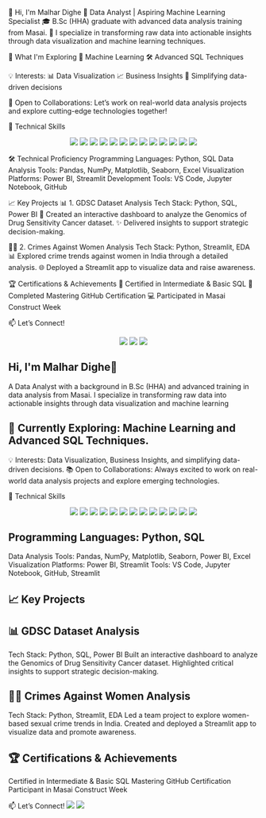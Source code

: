 👋 Hi, I'm Malhar Dighe
🌟 Data Analyst | Aspiring Machine Learning Specialist
🎓 B.Sc (HHA) graduate with advanced data analysis training from Masai.
🔎 I specialize in transforming raw data into actionable insights through data visualization and machine learning techniques.

🌱 What I'm Exploring
🚀 Machine Learning
🛠️ Advanced SQL Techniques

💡 Interests:
📊 Data Visualization
📈 Business Insights
🤝 Simplifying data-driven decisions

🔗 Open to Collaborations:
Let’s work on real-world data analysis projects and explore cutting-edge technologies together!

🚀 Technical Skills
<p align="center"> <img src="https://img.shields.io/badge/-Python-3776AB?logo=python&logoColor=white&style=for-the-badge" /> <img src="https://img.shields.io/badge/-MySQL-4479A1?logo=mysql&logoColor=white&style=for-the-badge" /> <img src="https://img.shields.io/badge/-Pandas-150458?logo=pandas&logoColor=white&style=for-the-badge" /> <img src="https://img.shields.io/badge/-NumPy-013243?logo=numpy&logoColor=white&style=for-the-badge" /> <img src="https://img.shields.io/badge/-Matplotlib-11557C?style=for-the-badge" /> <img src="https://img.shields.io/badge/-Seaborn-9A1B9A?style=for-the-badge" /> <img src="https://img.shields.io/badge/-Microsoft_Excel-217346?logo=microsoft-excel&logoColor=white&style=for-the-badge" /> <img src="https://img.shields.io/badge/-Power_BI-F2C811?logo=power-bi&logoColor=black&style=for-the-badge" /> <img src="https://img.shields.io/badge/-Streamlit-FF4B4B?logo=streamlit&logoColor=white&style=for-the-badge" /> <img src="https://img.shields.io/badge/-Machine_Learning-FF6F00?style=for-the-badge" /> <img src="https://img.shields.io/badge/-Artificial_Intelligence-0078D7?style=for-the-badge" /> <img src="https://img.shields.io/badge/-VS_Code-007ACC?logo=visual-studio-code&logoColor=white&style=for-the-badge" /> <img src="https://img.shields.io/badge/-Jupyter-F37626?logo=jupyter&logoColor=white&style=for-the-badge" /> </p>

🛠 Technical Proficiency
Programming Languages: Python, SQL
Data Analysis Tools: Pandas, NumPy, Matplotlib, Seaborn, Excel
Visualization Platforms: Power BI, Streamlit
Development Tools: VS Code, Jupyter Notebook, GitHub

📈 Key Projects
📊 1. GDSC Dataset Analysis
Tech Stack: Python, SQL, Power BI
🧠 Created an interactive dashboard to analyze the Genomics of Drug Sensitivity Cancer dataset.
✨ Delivered insights to support strategic decision-making.

🧑‍⚖️ 2. Crimes Against Women Analysis
Tech Stack: Python, Streamlit, EDA
📊 Explored crime trends against women in India through a detailed analysis.
🌐 Deployed a Streamlit app to visualize data and raise awareness.

🏆 Certifications & Achievements
🥇 Certified in Intermediate & Basic SQL
🏅 Completed Mastering GitHub Certification
💻 Participated in Masai Construct Week

📫 Let’s Connect!
<p align="center"> <a href="mailto:malhardighe98@gmail.com"><img src="https://img.shields.io/badge/-E--mail-D14836?logo=gmail&logoColor=white&style=for-the-badge"></a> <a href="https://www.linkedin.com/in/malhar-dighe-4a5679309/"><img src="https://img.shields.io/badge/-LinkedIn-0077B5?logo=linkedin&logoColor=white&style=for-the-badge"></a> <a href="https://www.instagram.com/mal___reynolds/"><img src="https://img.shields.io/badge/-Instagram-E4405F?logo=instagram&logoColor=white&style=for-the-badge"></a> </p>


## Hi, I'm Malhar Dighe👋


A Data Analyst with a background in B.Sc (HHA) and advanced training in data analysis from Masai. I specialize in transforming raw data into actionable insights through data visualization and machine learning

## 🌱 Currently Exploring: Machine Learning and Advanced SQL Techniques.
💡 Interests: Data Visualization, Business Insights, and simplifying data-driven decisions.
📚 Open to Collaborations: Always excited to work on real-world data analysis projects and explore emerging technologies.

🚀 Technical Skills
<p align="center"> <img src="https://img.shields.io/badge/-Python-3776AB?logo=python&logoColor=white&style=for-the-badge" /> <img src="https://img.shields.io/badge/-MySQL-4479A1?logo=mysql&logoColor=white&style=for-the-badge" /> <img src="https://img.shields.io/badge/-Pandas-150458?logo=pandas&logoColor=white&style=for-the-badge" /> <img src="https://img.shields.io/badge/-NumPy-013243?logo=numpy&logoColor=white&style=for-the-badge" /> <img src="https://img.shields.io/badge/-Matplotlib-11557C?style=for-the-badge" /> <img src="https://img.shields.io/badge/-Seaborn-9A1B9A?style=for-the-badge" /> <img src="https://img.shields.io/badge/-Microsoft_Excel-217346?logo=microsoft-excel&logoColor=white&style=for-the-badge" /> <img src="https://img.shields.io/badge/-Power_BI-F2C811?logo=power-bi&logoColor=black&style=for-the-badge" /> <img src="https://img.shields.io/badge/-Streamlit-FF4B4B?logo=streamlit&logoColor=white&style=for-the-badge" /> <img src="https://img.shields.io/badge/-Machine_Learning-FF6F00?style=for-the-badge" /> <img src="https://img.shields.io/badge/-Artificial_Intelligence-0078D7?style=for-the-badge" /> <img src="https://img.shields.io/badge/-VS_Code-007ACC?logo=visual-studio-code&logoColor=white&style=for-the-badge" /> <img src="https://img.shields.io/badge/-Jupyter-F37626?logo=jupyter&logoColor=white&style=for-the-badge" /> </p>


## Programming Languages: Python, SQL
Data Analysis Tools: Pandas, NumPy, Matplotlib, Seaborn, Power BI, Excel
Visualization Platforms: Power BI, Streamlit
Tools: VS Code, Jupyter Notebook, GitHub, Streamlit

## 📈 Key Projects
## 📊 GDSC Dataset Analysis
Tech Stack: Python, SQL, Power BI
Built an interactive dashboard to analyze the Genomics of Drug Sensitivity Cancer dataset.
Highlighted critical insights to support strategic decision-making.

## 🧑‍⚖️ Crimes Against Women Analysis
Tech Stack: Python, Streamlit, EDA
Led a team project to explore women-based sexual crime trends in India.
Created and deployed a Streamlit app to visualize data and promote awareness.

## 🏆 Certifications & Achievements
Certified in Intermediate & Basic SQL
Mastering GitHub Certification
Participant in Masai Construct Week


📫 Let’s Connect!
<a href="https://www.linkedin.com/in/malhar-dighe-4a5679309/"><img src="https://img.shields.io/badge/-LinkedIn-0077B5?logo=linkedin&logoColor=white&style=for-the-badge"></a> <a href="https://www.instagram.com/mal___reynolds/"><img src="https://img.shields.io/badge/-Instagram-E4405F?logo=instagram&logoColor=white&style=for-the-badge"></a> </p>

